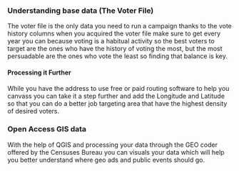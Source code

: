 ### Understanding base data (The Voter File)
The voter file is the only data you need to run a campaign thanks to the vote history columns when you acquired the voter file make sure to get every year you can because voting is a habitual activity so the best voters to target are the ones who have the history of voting the most, but the most persuadable are the ones who vote the least so finding that balance is key.
#### Processing it Further
While you have the address to use free or paid routing software to help you canvass you can take it a step further and add the Longitude and Latitude so that you can do a better job targeting area that have the highest density of desired voters.
### Open Access GIS data
With the help of QGIS and processing your data through the GEO coder offered by the Censuses Bureau you can visuals your data which will help you better understand where geo ads and public events should go.
